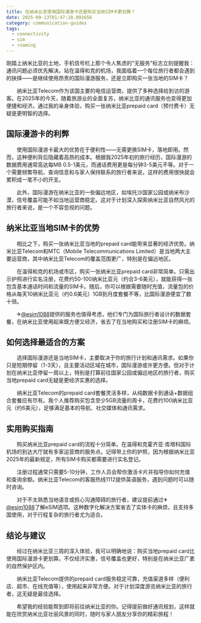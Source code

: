 ```yaml
---
title: 在纳米比亚使用国际漫游卡还是购买当地SIM卡更划算？
date: 2025-09-13T01:47:18.091656
category: communication-guides
tags:
  - connectivity
  - sim
  - roaming
---
```


刚踏上纳米比亚的土地，手机信号栏上那个令人焦虑的"无服务"标志立刻提醒我：通讯问题必须优先解决。站在温得和克的机场，我面临着一个每位旅行者都会遇到的抉择——是继续使用昂贵的国际漫游服务，还是立即购买一张当地的SIM卡？

　　纳米比亚Telecom作为该国主要的电信运营商，提供了多种选择给到访的游客。在2025年的今天，随着旅游业的全面复苏，纳米比亚的通讯服务也变得更加便捷和经济。通过我的亲身体验，购买一张纳米比亚prepaid card（预付费卡）无疑是更明智的选择。

## 国际漫游卡的利弊

　　使用国际漫游卡最大的优势在于便利性——无需更换SIM卡，落地即用。然而，这种便利背后隐藏着高昂的成本。根据我2025年初的旅行经历，国际漫游的数据费用通常高达每MB 0.5-1美元，而通话费用更是每分钟3-5美元不等。对于一个需要频繁导航、查询信息和与家人保持联系的旅行者来说，这样的费用很快就会累积成一笔不小的开支。

　　此外，国际漫游在纳米比亚的一些偏远地区，如埃托沙国家公园或纳米布沙漠，信号覆盖可能不如当地运营商稳定。这对于计划深入探索纳米比亚自然风光的旅行者来说，是一个不容忽视的问题。

## 纳米比亚当地SIM卡的优势

　　相比之下，购买一张纳米比亚当地的prepaid card能带来显著的经济优势。纳米比亚Telecom和MTC（Mobile Telecommunications Limited）是当地两大主要运营商，其中纳米比亚Telecom的覆盖范围更广，特别是在偏远地区。

　　在温得和克的机场或市区，购买一张纳米比亚prepaid card非常简单。只需出示护照进行实名注册，花费约50-100纳米比亚元（约合3-6美元），就能获得一张包含基本通话时间和流量的SIM卡。随后，你可以根据需要随时充值，流量包的价格从每天10纳米比亚元（约0.6美元）1GB到月度套餐不等，比国际漫游便宜了数十倍。

　　✈[@esim1088](https://t.me/s/esim1088)提供的服务也值得考虑，他们专门为国际旅行者设计的数据套餐，在纳米比亚使用起来既方便又经济，省去了在当地购买和注册SIM卡的麻烦。

## 如何选择最适合的方案

　　选择国际漫游还是当地SIM卡，主要取决于你的旅行计划和通讯需求。如果你只是短期停留（1-3天），且主要活动区域在城市，国际漫游或许更方便。但对于计划在纳米比亚停留一周以上，特别是打算前往国家公园或偏远地区的旅行者，购买当地prepaid card无疑是更经济实惠的选择。

　　纳米比亚Telecom的prepaid card套餐灵活多样，从纯数据卡到通话+数据组合套餐应有尽有。我个人推荐购买包含至少5GB流量的周卡，花费约100纳米比亚元（约6美元），足够满足基本的导航、社交媒体和通讯需求。

## 实用购买指南

　　购买纳米比亚prepaid card的流程十分简单。在温得和克霍齐亚·库塔科国际机场的到达大厅就有多家运营商的服务点。记得带上你的护照，因为根据纳米比亚2025年的最新规定，所有SIM卡购买都需要进行实名登记。

　　注册过程通常只需要5-10分钟，工作人员会帮你激活卡片并指导你如何充值和查询余额。纳米比亚Telecom的客服热线1112提供英语服务，遇到问题时可以随时咨询。

　　对于不太熟悉当地语言或担心沟通障碍的旅行者，建议提前通过✈[@esim1088](https://t.me/s/esim1088)了解eSIM选项。这种数字化解决方案省去了实体卡的麻烦，且支持多国使用，对于行程复杂的旅行者尤为适合。

## 结论与建议

　　经过在纳米比亚三周的深入体验，我可以明确地说：购买当地prepaid card比使用国际漫游卡更划算。不仅经济实惠，信号覆盖也更好，特别是在纳米比亚广袤的自然保护区内。

　　纳米比亚Telecom提供的prepaid card服务稳定可靠，充值渠道多样（便利店、超市、在线充值等），使用起来非常方便。对于计划深度游览纳米比亚的旅行者，这无疑是最佳选择。

　　希望我的经验能帮到即将前往纳米比亚的你。记得提前做好通讯规划，这样就能在欣赏纳米比亚壮丽风景的同时，随时与家人朋友分享你的精彩旅程！